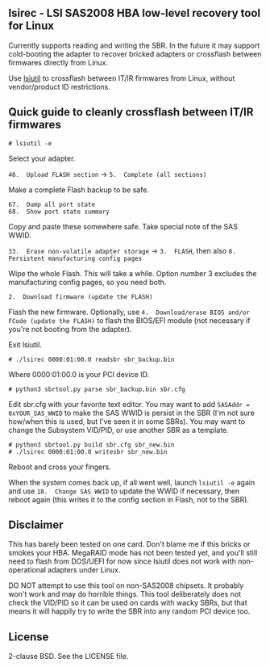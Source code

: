 ## lsirec - LSI SAS2008 HBA low-level recovery tool for Linux

Currently supports reading and writing the SBR. In the future it may support
cold-booting the adapter to recover bricked adapters or crossflash between
firmwares directly from Linux.

Use [lsiutil](https://github.com/exactassembly/meta-xa-stm/blob/master/recipes-support/lsiutil/files/)
to crossflash between IT/IR firmwares from Linux, without vendor/product ID
restrictions.

## Quick guide to cleanly crossflash between IT/IR firmwares

`# lsiutil -e`

Select your adapter.

`46.  Upload FLASH section` → `5.  Complete (all sections)`

Make a complete Flash backup to be safe.

```
67.  Dump all port state
68.  Show port state summary
```

Copy and paste these somewhere safe. Take special note of the SAS WWID.

`33.  Erase non-volatile adapter storage` → `3.  FLASH`, then also
`8.  Persistent manufacturing config pages`

Wipe the whole Flash. This will take a while. Option number 3 excludes the
manufacturing config pages, so you need both.

`2.  Download firmware (update the FLASH)`

Flash the new firmware. Optionally, use
`4.  Download/erase BIOS and/or FCode (update the FLASH)` to flash the BIOS/EFI
module (not necessary if you're not booting from the adapter).

Exit lsiutil.

`# ./lsirec 0000:01:00.0 readsbr sbr_backup.bin`

Where 0000:01:00.0 is your PCI device ID.

`# python3 sbrtool.py parse sbr_backup.bin sbr.cfg`

Edit sbr.cfg with your favorite text editor. You may want to add
`SASAddr = 0xYOUR_SAS_WWID` to make the SAS WWID is persist in the SBR (I'm not
sure how/when this is used, but I've seen it in some SBRs). You may want to
change the Subsystem VID/PID, or use another SBR as a template.

```
# python3 sbrtool.py build sbr.cfg sbr_new.bin
# ./lsirec 0000:01:00.0 writesbr sbr_new.bin
```

Reboot and cross your fingers.

When the system comes back up, if all went well, launch `lsiutil -e` again and
use `18.  Change SAS WWID` to update the WWID if necessary, then reboot again
(this writes it to the config section in Flash, not to the SBR).

## Disclaimer

This has barely been tested on one card. Don't blame me if this bricks or
smokes your HBA. MegaRAID mode has not been tested yet, and you'll still need
to flash from DOS/UEFI for now since lsiutil does not work with non-operational
adapters under Linux.

DO NOT attempt to use this tool on non-SAS2008 chipsets. It probably won't work
and may do horrible things. This tool deliberately does not check the VID/PID
so it can be used on cards with wacky SBRs, but that means it will happily
try to write the SBR into any random PCI device too.

## License

2-clause BSD. See the LICENSE file.
